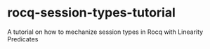 # rocq-session-types-tutorial
A tutorial on how to mechanize session types in Rocq with Linearity Predicates 
